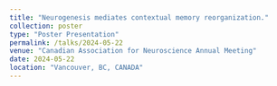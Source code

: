```yaml
---
title: "Neurogenesis mediates contextual memory reorganization."
collection: poster
type: "Poster Presentation"
permalink: /talks/2024-05-22
venue: "Canadian Association for Neuroscience Annual Meeting"
date: 2024-05-22
location: "Vancouver, BC, CANADA"
---
```

